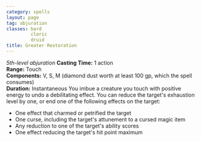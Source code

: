 ```yaml
---
category: spells
layout: page
tag: abjuration
classes: bard
         cleric
         druid
title: Greater Restoration 
---
```

_5th-level abjuration_ 
**Casting Time:** 1 action    
**Range:** Touch    
**Components:** V, S, M (diamond dust worth at least 100 gp, which the spell consumes)    
**Duration:** Instantaneous 
You imbue a creature you touch with positive energy to undo a debilitating effect. You can reduce the target's exhaustion level by one, or end one of the following effects on the target:
* One effect that charmed or petrified the target
* One curse, including the target's attunement to a cursed magic item 
* Any reduction to one of the target's ability scores
* One effect reducing the target's hit point maximum 